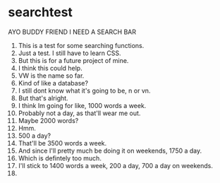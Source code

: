 # searchtest

AYO BUDDY FRIEND I NEED A SEARCH BAR
1. This is a test for some searching functions.
2. Just a test. I still have to learn CSS.
3. But this is for a future project of mine.
4. I think this could help.
5. VW is the name so far.
6. Kind of like a database?
7. I still dont know what it's going to be, n or vn.
8. But that's alright.
9. I think Im going for like, 1000 words a week.
10. Probably not a day, as that'll wear me out.
11. Maybe 2000 words?
12. Hmm.
13. 500 a day?
14. That'll be 3500 words a week.
15. And since I'll pretty much be doing it on weekends, 1750 a day.
16. Which is defintely too much.
17. I'll stick to 1400 words a week, 200 a day, 700 a day on weekends.
18. 
